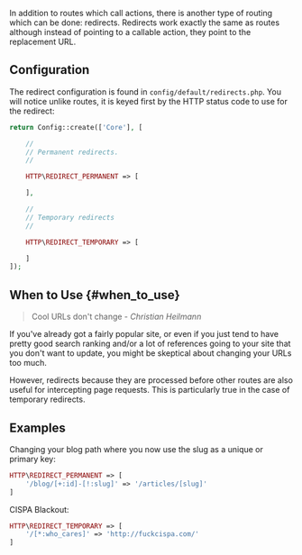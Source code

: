 In addition to routes which call actions, there is another type of routing which can be done: redirects.  Redirects work exactly the same as routes although instead of pointing to a callable action, they point to the replacement URL.

## Configuration

The redirect configuration is found in `config/default/redirects.php`.  You will notice unlike routes, it is keyed first by the HTTP status code to use for the redirect:

```php
return Config::create(['Core'], [

	//
	// Permanent redirects.
	//

	HTTP\REDIRECT_PERMANENT => [

	],

	//
	// Temporary redirects
	//

	HTTP\REDIRECT_TEMPORARY => [

	]
]);
```

## When to Use {#when_to_use}

> Cool URLs don't change - *Christian Heilmann*

If you've already got a fairly popular site, or even if you just tend to have pretty good search ranking and/or a lot of references going to your site that you don't want to update, you might be skeptical about changing your URLs too much.

However, redirects because they are processed before other routes are also useful for intercepting page requests.  This is particularly true in the case of temporary redirects.

## Examples

Changing your blog path where you now use the slug as a unique or primary key:

```php
HTTP\REDIRECT_PERMANENT => [
	'/blog/[+:id]-[!:slug]' => '/articles/[slug]'
]
```

CISPA Blackout:

```php
HTTP\REDIRECT_TEMPORARY => [
	'/[*:who_cares]' => 'http://fuckcispa.com/'
]
```


